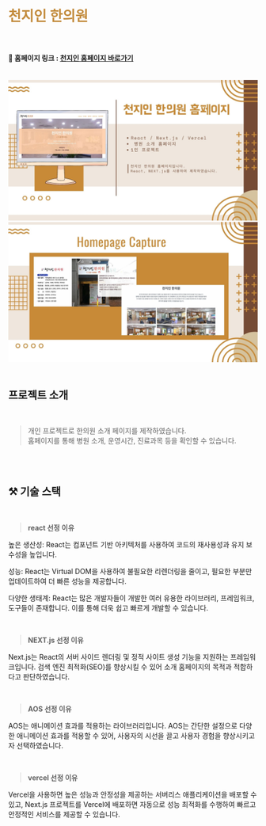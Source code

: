 # <h1 style="color:#C38C3E;">천지인 한의원</h1>

<br/>

#### 🔗 홈페이지 링크 : [천지인 홈페이지 바로가기](https://warn-code.tistory.com/) <br/>

<br/>
<img src="images/readme2.jpg" alt="프로젝트 소개 이미지"/>
<img src="images/readme1.jpg" alt="프로젝트 소개 이미지"/>
<br/>

<br/>

## 프로젝트 소개

<br/>

> 개인 프로젝트로 한의원 소개 페이지를 제작하였습니다.<br/>
> 홈페이지를 통해 병원 소개, 운영시간, 진료과목 등을 확인할 수 있습니다.

<br/>

<br/>

## ⚒ 기술 스택

<br/>

> **react 선정 이유**

높은 생산성: React는 컴포넌트 기반 아키텍처를 사용하여 코드의 재사용성과 유지 보수성을 높입니다.

성능: React는 Virtual DOM을 사용하여 불필요한 리렌더링을 줄이고, 필요한 부분만 업데이트하여 더 빠른 성능을 제공합니다.

다양한 생태계: React는 많은 개발자들이 개발한 여러 유용한 라이브러리, 프레임워크, 도구들이 존재합니다. 이를 통해 더욱 쉽고 빠르게 개발할 수 있습니다.
<br/>

<br/>

> **NEXT.js 선정 이유**

Next.js는 React의 서버 사이드 렌더링 및 정적 사이트 생성 기능을 지원하는 프레임워크입니다. 검색 엔진 최적화(SEO)를 향상시킬 수 있어 소개 홈페이지의 목적과 적합하다고 판단하였습니다.

<br/>

> **AOS 선정 이유**

AOS는 애니메이션 효과를 적용하는 라이브러리입니다. AOS는 간단한 설정으로 다양한 애니메이션 효과를 적용할 수 있어, 사용자의 시선을 끌고 사용자 경험을 향상시키고자 선택하였습니다.

<br/>

> **vercel 선정 이유**

Vercel을 사용하면 높은 성능과 안정성을 제공하는 서버리스 애플리케이션을 배포할 수 있고, Next.js 프로젝트를 Vercel에 배포하면 자동으로 성능 최적화를 수행하여 빠르고 안정적인 서비스를 제공할 수 있습니다.

<br/>
